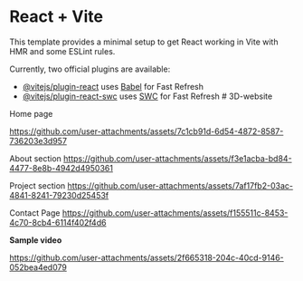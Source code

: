 # React + Vite

This template provides a minimal setup to get React working in Vite with HMR and some ESLint rules.

Currently, two official plugins are available:

- [@vitejs/plugin-react](https://github.com/vitejs/vite-plugin-react/blob/main/packages/plugin-react/README.md) uses [Babel](https://babeljs.io/) for Fast Refresh
- [@vitejs/plugin-react-swc](https://github.com/vitejs/vite-plugin-react-swc) uses [SWC](https://swc.rs/) for Fast Refresh
#   3 D - w e b s i t e 




 Home page

https://github.com/user-attachments/assets/7c1cb91d-6d54-4872-8587-736203e3d957


About section
https://github.com/user-attachments/assets/f3e1acba-bd84-4477-8e8b-4942d4950361


Project section
https://github.com/user-attachments/assets/7af17fb2-03ac-4841-8241-79230d25453f


Contact Page
https://github.com/user-attachments/assets/f155511c-8453-4c70-8cb4-6114f402f4d6


****Sample video****

https://github.com/user-attachments/assets/2f665318-204c-40cd-9146-052bea4ed079

